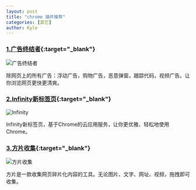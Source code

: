 ```yaml
---
layout: post
title: "chrome 插件推荐"
categories: [其它]
author: Kyle
---
```


### [1.广告终结者](https://chrome.google.com/webstore/detail/%E5%B9%BF%E5%91%8A%E7%BB%88%E7%BB%93%E8%80%85/fpdnjdlbdmifoocedhkighhlbchbiikl){:target="_blank"} ###
![广告终结者](http://www.adtchrome.com/images/screenshot3.png)

除网页上的所有广告：浮动广告，购物广告，恶意弹窗，跟踪代码，视频广告。让你浏览网页更快更清爽。

### [2.Infinity新标签页](https://chrome.google.com/webstore/detail/infinity-new-tab/dbfmnekepjoapopniengjbcpnbljalfg){:target="_blank"} ###

![Infinity](http://infinitynewtab.com/images/macbook.png)

Infinity新标签页，基于Chrome的云应用服务，让你更优雅、轻松地使用Chrome。

### [3.方片收集](https://chrome.google.com/webstore/detail/%E6%96%B9%E7%89%87%E6%94%B6%E9%9B%86/bicdefpoleoohkhgcbbhambpghigfeid){:target="_blank"} ###

![方片收集](https://cdn.quickwis.com/www//img/settings/help_02.png)

方片是一款收集网页碎片化内容的工具。无论图片、文字、网址、视频，拖拽即可收集。